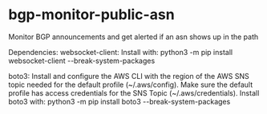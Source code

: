 # bgp-monitor-public-asn
Monitor BGP announcements and get alerted if an asn shows up in the path


Dependencies:
websocket-client:
Install with:
python3 -m pip install websocket-client --break-system-packages

boto3:
Install and configure the AWS CLI with the region of the AWS SNS topic needed for the default profile (~/.aws/config). Make sure the default profile has access credentials for the SNS Topic (~/.aws/credentials).
Install boto3 with:
python3 -m pip install boto3 --break-system-packages
